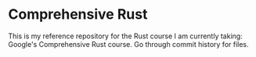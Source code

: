 # Comprehensive Rust
This is my reference repository for the Rust course I am currently taking: Google's Comprehensive Rust course. Go through commit history for files.
